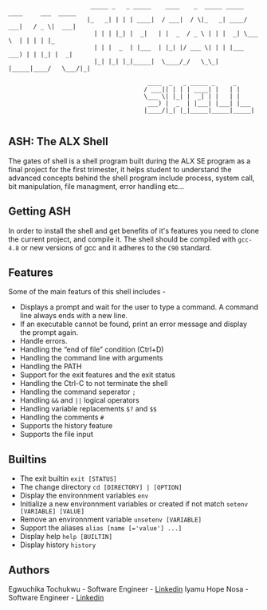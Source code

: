 ```

                       _____ _   _ _____    ____    _  _____ _____ ____     ___  _____ 
                      |_   _| | | | ____|  / ___|  / \|_   _| ____/ ___|   / _ \|  ___|
                        | | | |_| |  _|   | |  _  / _ \ | | |  _| \___ \  | | | | |_   
                        | | |  _  | |___  | |_| |/ ___ \| | | |___ ___) | | |_| |  _|  
                        |_| |_| |_|_____|  \____/_/   \_\_| |_____|____/   \___/|_|    

                                       ____  _   _ _____ _     _     
                                      / ___|| | | | ____| |   | |    
                                      \___ \| |_| |  _| | |   | |    
                                       ___) |  _  | |___| |___| |___ 
                                      |____/|_| |_|_____|_____|_____|
                                                                      
```

## ASH: The ALX Shell
The gates of shell is a shell program built during the ALX SE program as a final project for the first trimester, it helps student to understand the advanced
concepts behind the shell program include process, system call, bit manipulation, file managment, error handling etc...

## Getting ASH
In order to install the shell and get benefits of it's features you need to clone the current project, and compile it.
The shell should be compiled with `gcc-4.8` or new versions of gcc and it adheres to the `C90` standard.

## Features
Some of the main featurs of this shell includes - 

* Displays a prompt and wait for the user to type a command. A command line always ends with a new line.
* If an executable cannot be found, print an error message and display the prompt again.
* Handle errors.
* Handling the “end of file” condition (Ctrl+D)
* Handling the command line with arguments
* Handling the PATH
* Support for the exit features and the exit status
* Handling the Ctrl-C to not terminate the shell
* Handling the command seperator `;`
* Handling `&&` and `||` logical operators
* Handling variable replacements `$?` and `$$`
* Handling the comments `#`
* Supports the history feature
* Supports the file input

## Builtins
* The exit builtin `exit [STATUS]`
* The change directory `cd [DIRECTORY] | [OPTION]`
* Display the environnment variables `env`
* Initialize a new environnment variables or created if not match `setenv [VARIABLE] [VALUE]`
* Remove an environnment variable `unsetenv [VARIABLE]`
* Support the aliases `alias [name [='value'] ...]`
* Display help `help [BUILTIN]`
* Display history `history`

## Authors
Egwuchika Tochukwu - Software Engineer - [Linkedin](https://www.linkedin.com/TochukwuEgwuchika/)
Iyamu Hope Nosa - Software Engineer - [Linkedin](https://www.linkedin.com/in/iyamuhope)
